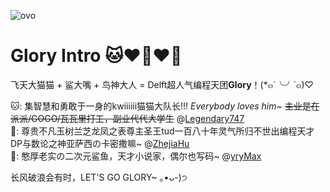 ![ovo](https://user-images.githubusercontent.com/77325379/166110057-30bb56c2-3d10-420d-ac04-08cd77b1ed91.png)
# Glory Intro 🐱❤️🦈❤️🦅

飞天大猫猫 + 鲨大嘴 + 鸟神大人 = Delft超人气编程天团**Glory**！(*๓´╰╯`๓)♡ </br>

🐱: 集智慧和勇敢于一身的kwiiiiii猫猫大队长!!! *Everybody loves him~*  ~~主业是在派派/GOGO/瓦瓦里打工，副业代代大学生~~
@[Legendary747](https://github.com/Legendary747)</br>
🦅: 尊贵不凡玉树兰芝龙凤之表尊主圣王tud一百八十年灵气所归不世出编程天才DP与数论之神亚萨西の卡密撒嘛~
@[ZhejiaHu](https://github.com/ZhejiaHu)</br>
🦈: 憨厚老实の二次元鲨鱼，天才小说家，偶尔也写码~
@[yryMax](https://github.com/yryMax)</br>

长风破浪会有时，LET'S GO GLORY~ ｡•ᴗ-)੭
